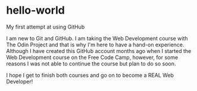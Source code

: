 # hello-world
My first attempt at using GitHub

I am new to Git and GitHub. I am taking the Web Development course with The Odin Project and that is why I'm here to have a hand-on
experience. Although I have created this GitHub account months ago when I started the Web Development course on the Free Code Camp, however, for some reasons I was not able to continue the course but plan to do so soon.

I hope I get to finish both courses and go on to become a REAL Web Developer!
